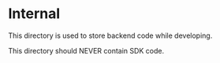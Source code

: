 # Internal

This directory is used to store backend code while developing.

This directory should NEVER contain SDK code.

